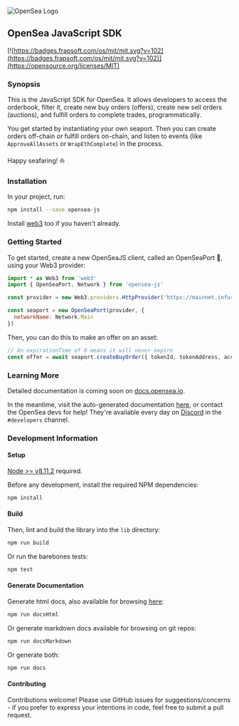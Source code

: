 ![OpenSea Logo](https://opensea.io/static/images/logos/opensea-logo.png "OpenSea Logo")

## OpenSea JavaScript SDK

[![https://badges.frapsoft.com/os/mit/mit.svg?v=102](https://badges.frapsoft.com/os/mit/mit.svg?v=102)](https://opensource.org/licenses/MIT)
<!-- [![npm](https://img.shields.io/npm/v/wyvern-js.svg)](https://www.npmjs.com/package/wyvern-js) [![npm](https://img.shields.io/npm/dt/wyvern-js.svg)](https://www.npmjs.com/package/wyvern-js) -->

### Synopsis

This is the JavaScript SDK for OpenSea. It allows developers to access the orderbook, filter it, create new buy orders (offers), create new sell orders (auctions), and fulfill orders to complete trades, programmatically.

You get started by instantiating your own seaport. Then you can create orders off-chain or fulfill orders on-chain, and listen to events (like `ApproveAllAssets` or `WrapEthComplete`) in the process.

Happy seafaring! ⛵️

### Installation

In your project, run:
```bash
npm install --save opensea-js
```

Install [web3](https://github.com/ethereum/web3.js) too if you haven't already.

### Getting Started

To get started, create a new OpenSeaJS client, called an OpenSeaPort 🚢, using your Web3 provider:
```JavaScript
import * as Web3 from 'web3'
import { OpenSeaPort, Network } from 'opensea-js'

const provider = new Web3.providers.HttpProvider('https://mainnet.infura.io')

const seaport = new OpenSeaPort(provider, {
  networkName: Network.Main
})
```

Then, you can do this to make an offer on an asset:
```JavaScript
// An expirationTime of 0 means it will never expire
const offer = await seaport.createBuyOrder({ tokenId, tokenAddress, accountAddress, amountInEth, expirationTime: 0 })
```

### Learning More

Detailed documentation is coming soon on [docs.opensea.io](https://docs.opensea.io).

In the meantime, visit the auto-generated documentation [here](https://projectopensea.github.io/opensea-js/), or contact the OpenSea devs for help! They're available every day on [Discord](https://discord.gg/XjwWYgU) in the `#developers` channel.

### Development Information

#### Setup

[Node >= v8.11.2](https://nodejs.org/en/) required.

Before any development, install the required NPM dependencies:

```bash
npm install
```

#### Build

Then, lint and build the library into the `lib` directory:

```bash
npm run build
```

Or run the barebones tests:
```bash
npm test
```

#### Generate Documentation

Generate html docs, also available for browsing [here](https://projectopensea.github.io/opensea-js/):
```bash
npm run docsHtml
```

Or generate markdown docs available for browsing on git repos:
```bash
npm run docsMarkdown
```

Or generate both:
```bash
npm run docs
```

#### Contributing

Contributions welcome! Please use GitHub issues for suggestions/concerns - if you prefer to express your intentions in code, feel free to submit a pull request.
